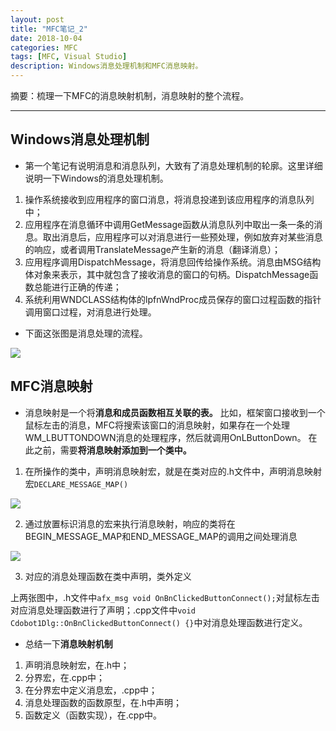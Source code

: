 ```yaml
---
layout: post
title: "MFC笔记_2"
date: 2018-10-04
categories: MFC
tags: [MFC, Visual Studio]
description: Windows消息处理机制和MFC消息映射。
---
```


摘要：梳理一下MFC的消息映射机制，消息映射的整个流程。

---

## Windows消息处理机制

- 第一个笔记有说明消息和消息队列，大致有了消息处理机制的轮廓。这里详细说明一下Windows的消息处理机制。

1. 操作系统接收到应用程序的窗口消息，将消息投递到该应用程序的消息队列中；
2. 应用程序在消息循环中调用GetMessage函数从消息队列中取出一条一条的消息。取出消息后，应用程序可以对消息进行一些预处理，例如放弃对某些消息的响应，或者调用TranslateMessage产生新的消息（翻译消息）；
3. 应用程序调用DispatchMessage，将消息回传给操作系统。消息由MSG结构体对象来表示，其中就包含了接收消息的窗口的句柄。DispatchMessage函数总能进行正确的传递；
4. 系统利用WNDCLASS结构体的lpfnWndProc成员保存的窗口过程函数的指针调用窗口过程，对消息进行处理。

- 下面这张图是消息处理的流程。

![](http://oxt33qs1f.bkt.clouddn.com/MFC_2_message.png)


## MFC消息映射

- 消息映射是一个将**消息和成员函数相互关联的表。**
比如，框架窗口接收到一个鼠标左击的消息，MFC将搜索该窗口的消息映射，如果存在一个处理WM_LBUTTONDOWN消息的处理程序，然后就调用OnLButtonDown。
在此之前，需要**将消息映射添加到一个类中。**


1. 在所操作的类中，声明消息映射宏，就是在类对应的.h文件中，声明消息映射宏```DECLARE_MESSAGE_MAP()```

![](http://oxt33qs1f.bkt.clouddn.com/MFC_2_DECLARE.png)

2. 通过放置标识消息的宏来执行消息映射，响应的类将在BEGIN_MESSAGE_MAP和END_MESSAGE_MAP的调用之间处理消息

![](http://oxt33qs1f.bkt.clouddn.com/MFC_2_DECLARE2.png)

3. 对应的消息处理函数在类中声明，类外定义

上两张图中，.h文件中```afx_msg void OnBnClickedButtonConnect();```对鼠标左击对应消息处理函数进行了声明；.cpp文件中```void Cdobot1Dlg::OnBnClickedButtonConnect() {}```中对消息处理函数进行定义。

- 总结一下**消息映射机制**

1. 声明消息映射宏，在.h中；
2. 分界宏，在.cpp中；
3. 在分界宏中定义消息宏，.cpp中；
4. 消息处理函数的函数原型，在.h中声明；
5. 函数定义（函数实现），在.cpp中。

